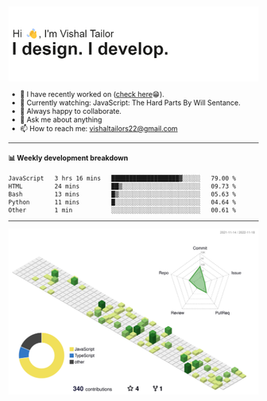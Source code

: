 ![Hi, I'm Vishal Tailor. I design. I develop.](https://github.com/vishaltailors/vishaltailors/blob/main/header.png?raw=true)

- 🔭 I have recently worked on ([check here](https://vishaltailor.com)😁).
- 🎦 Currently watching: JavaScript: The Hard Parts By Will Sentance.
- 👯 Always happy to collaborate.
- 💬 Ask me about anything
- 📫 How to reach me: <a href="mailto:vishaltailors22@gmail.com">vishaltailors22@gmail.com</a>

<hr /> 
<h4>📊 Weekly development breakdown</h4>
<!--START_SECTION:waka-->

```text
JavaScript   3 hrs 16 mins   ███████████████████▓░░░░░   79.00 %
HTML         24 mins         ██▒░░░░░░░░░░░░░░░░░░░░░░   09.73 %
Bash         13 mins         █▒░░░░░░░░░░░░░░░░░░░░░░░   05.63 %
Python       11 mins         █░░░░░░░░░░░░░░░░░░░░░░░░   04.64 %
Other        1 min           ░░░░░░░░░░░░░░░░░░░░░░░░░   00.61 %
```

<!--END_SECTION:waka-->
<hr /> 

![](./profile-3d-contrib/profile-green-animate.svg)
